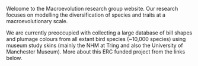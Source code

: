 

Welcome to the Macroevolution research group website. Our research focuses on modelling the diversification of species and traits at a macroevolutionary scale.

We are currently preoccupied with collecting a large database of bill shapes and plumage colours from all extant bird species (~10,000 species) using museum study skins (mainly the NHM at Tring and also the University of Manchester Museum). More about this ERC funded project from the links below.
